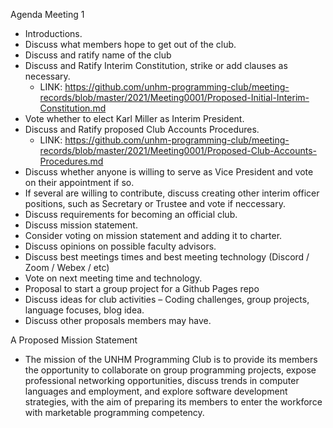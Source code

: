 Agenda Meeting 1
-	Introductions.
-	Discuss what members hope to get out of the club.
-   Discuss and ratify name of the club
-	Discuss and Ratify Interim Constitution, strike or add clauses as necessary.
    - LINK: https://github.com/unhm-programming-club/meeting-records/blob/master/2021/Meeting0001/Proposed-Initial-Interim-Constitution.md
-	Vote whether to elect Karl Miller as Interim President.
-	Discuss and Ratify proposed Club Accounts Procedures.
    - LINK: https://github.com/unhm-programming-club/meeting-records/blob/master/2021/Meeting0001/Proposed-Club-Accounts-Procedures.md
-	Discuss whether anyone is willing to serve as Vice President and vote on their appointment if so.
-	If several are willing to contribute, discuss creating other interim officer positions, such as Secretary or Trustee and vote if neccessary. 
-   Discuss requirements for becoming an official club.
-	Discuss mission statement.
-	Consider voting on mission statement and adding it to charter.
-	Discuss opinions on possible faculty advisors.
-	Discuss best meetings times and best meeting technology (Discord / Zoom / Webex / etc)
-	Vote on next meeting time and technology.
-	Proposal to start a group project for a Github Pages repo
-	Discuss ideas for club activities – Coding challenges, group projects, language focuses, blog idea.
-   Discuss other proposals members may have.


A Proposed Mission Statement

- 	The mission of the UNHM Programming Club is to provide its members the opportunity to collaborate on group programming projects, expose professional networking opportunities, discuss trends in computer languages and employment, and explore software development strategies, with the aim of preparing its members to enter the workforce with marketable programming competency.